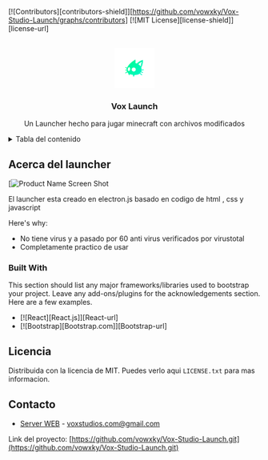 <!-- Improved compatibility of back to top link: See: https://github.com/othneildrew/Best-README-Template/pull/73 -->
<a name="readme-top"></a>
<!--
*** Thanks for checking out the Best-README-Template. If you have a suggestion
*** that would make this better, please fork the repo and create a pull request
*** or simply open an issue with the tag "enhancement".
*** Don't forget to give the project a star!
*** Thanks again! Now go create something AMAZING! :D
-->



<!-- PROJECT SHIELDS -->
<!--
*** I'm using markdown "reference style" links for readability.
*** Reference links are enclosed in brackets [ ] instead of parentheses ( ).
*** See the bottom of this document for the declaration of the reference variables
*** for contributors-url, forks-url, etc. This is an optional, concise syntax you may use.
*** https://www.markdownguide.org/basic-syntax/#reference-style-links
-->
[![Contributors][contributors-shield]][https://github.com/vowxky/Vox-Studio-Launch/graphs/contributors]
[![MIT License][license-shield]][license-url]



<!-- PROJECT LOGO -->
<br />
<div align="center">
  <a href="https://raw.githubusercontent.com/vowxky/Vox-Studio-Launch/main/readme-images/background-launcher.PNG">
    <img src="readme-images/voxlogo.png" alt="Logo" width="80" height="80">
  </a>

  <h3 align="center">Vox Launch</h3>

  <p align="center">
    Un Launcher hecho para jugar minecraft con archivos modificados
  </p>
</div>



<!-- TABLE OF CONTENTS -->
<details>
  <summary>Tabla del contenido</summary>
  <ol>
    <li>
      <a href="#about-the-project">Acerca del launcher</a>
      <ul>
        <li><a href="#built-with">Built With</a></li>
      </ul>
    </li>
    <li>
      <a href="#getting-started">Getting Started</a>
      <ul>
        <li><a href="#prerequisites">Prerequisites</a></li>
        <li><a href="#installation">Installation</a></li>
      </ul>
    </li>
    <li><a href="#usage">Usage</a></li>
    <li><a href="#roadmap">Roadmap</a></li>
    <li><a href="#contributing">Contributing</a></li>
    <li><a href="#license">License</a></li>
    <li><a href="#contact">Contact</a></li>
    <li><a href="#acknowledgments">Acknowledgments</a></li>
  </ol>
</details>



<!-- ABOUT THE PROJECT -->
## Acerca del launcher

[![Product Name Screen Shot](https://raw.githubusercontent.com/vowxky/Vox-Studio-Launch/main/readme-images/background-launcher.PNG)

El launcher esta creado en electron.js basado en codigo de html , css y javascript

Here's why:
* No tiene virus y a pasado por 60 anti virus verificados por virustotal
* Completamente practico de usar



### Built With

This section should list any major frameworks/libraries used to bootstrap your project. Leave any add-ons/plugins for the acknowledgements section. Here are a few examples.

* [![React][React.js]][React-url]
* [![Bootstrap][Bootstrap.com]][Bootstrap-url]

<!-- LICENSE -->
## Licencia

Distribuida con la licencia de MIT. Puedes verlo aqui `LICENSE.txt` para mas informacion.




<!-- CONTACT -->
## Contacto

 - [Server WEB](https://VoxStudios.vowxky.repl.co) - voxstudios.com@gmail.com

Link del proyecto: [https://github.com/vowxky/Vox-Studio-Launch.git](https://github.com/vowxky/Vox-Studio-Launch.git)
